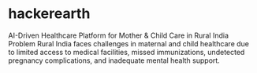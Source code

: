 # hackerearth
AI-Driven Healthcare Platform for Mother &amp; Child Care in Rural India Problem Rural India faces challenges in maternal and child healthcare due to limited access to medical facilities, missed immunizations, undetected pregnancy complications, and inadequate mental health support. 
